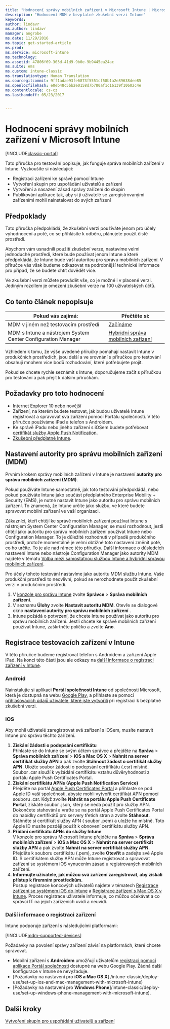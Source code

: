 ```yaml
---
title: "Hodnocení správy mobilních zařízení v Microsoft Intune | Microsoft Docs"
description: "Hodnocení MDM v bezplatné zkušební verzi Intune"
keywords: 
author: lindavr
ms.author: lindavr
manager: angrobe
ms.date: 11/29/2016
ms.topic: get-started-article
ms.prod: 
ms.service: microsoft-intune
ms.technology: 
ms.assetid: 47806f69-303d-41d9-9b0e-9b9445ea24ac
ms.suite: ems
ms.custom: intune-classic
ms.translationtype: Human Translation
ms.sourcegitcommit: 9ff1adae93fe6873f5551cf58b1a2e89638dee85
ms.openlocfilehash: e0eb48c5bb2e0158d7b780af1c16139f10602c4e
ms.contentlocale: cs-cz
ms.lasthandoff: 05/23/2017


---
```


# <a name="evaluate-mobile-device-management-in-microsoft-intune"></a>Hodnocení správy mobilních zařízení v Microsoft Intune

[!INCLUDE[classic-portal](../includes/classic-portal.md)]

Tato příručka pro testování popisuje, jak funguje správa mobilních zařízení v Intune. Vyzkoušíte si následující:
- Registraci zařízení ke správě pomocí Intune
- Vytvoření skupin pro uspořádání uživatelů a zařízení
- Vytvoření a nasazení zásad správy zařízení do skupin
- Publikování aplikace tak, aby si ji uživatelé se zaregistrovanými zařízeními mohli nainstalovat do svých zařízení
<!--- - Monitor the device? View a report of compliant devices?--->
<!--- - Remove the device from management--->

## <a name="assumptions"></a>Předpoklady
Tato příručka předpokládá, že zkušební verzi používáte jenom pro účely vyhodnocení a poté, co se přihlásíte k odběru, plánujete použít čisté prostředí.

Abychom vám usnadnili použití zkušební verze, nastavíme velmi jednoduché prostředí, které bude používat jenom Intune a které předpokládá, že Intune bude vaší autoritou pro správu mobilních zařízení. V příručce vás však budeme odkazovat na podrobnější technické informace pro případ, že se budete chtít dovědět více.

Ve zkušební verzi můžete provádět vše, co je možné i v placené verzi. Jediným rozdílem je omezení zkušební verze na 100 uživatelských účtů.

## <a name="whats-not-covered"></a>Co tento článek nepopisuje
|Pokud vás zajímá: |Přečtěte si: |
|------------------------|----------|
|MDM v jiném než testovacím prostředí | [Začínáme](/intune-classic/get-started/start-with-a-paid-subscription-to-microsoft-intune) |
|MDM s Intune a nástrojem System Center Configuration Manager | [Hybridní správa mobilních zařízení](https://docs.microsoft.com/sccm/mdm/understand/hybrid-mobile-device-management) |

Vzhledem k tomu, že výše uvedené příručky pomáhají nastavit Intune v produkčních prostředích, jsou delší a ve srovnání s příručkou pro testování obsahují mnohem více bodů rozhodování, které potřebujete projít.

Pokud se chcete rychle seznámit s Intune, doporučujeme začít s příručkou pro testování a pak přejít k dalším příručkám.

## <a name="prerequisites-for-this-evaluation"></a>Požadavky pro toto hodnocení
- Internet Explorer 10 nebo novější
- Zařízení, na kterém budete testovat, jak budou uživatelé Intune registrovat a spravovat svá zařízení pomocí Portálu společnosti. V této příručce používáme iPad a telefon s Androidem.
- Ke správě iPadu nebo jiného zařízení s iOSem budete potřebovat [certifikát služby Apple Push Notification](/intune-classic/deploy-use/set-up-ios-and-mac-management-with-microsoft-intune).
- [Zkušební předplatné Intune](sign-up-for-30-day-trial-microsoft-intune.md).

## <a name="set-your-mdm-authority"></a>Nastavení autority pro správu mobilních zařízení (MDM)
Prvním krokem správy mobilních zařízení v Intune je nastavení **autority pro správu mobilních zařízení (MDM)**.

Pokud používáte Intune samostatně, jak toto testování předpokládá, nebo pokud používáte Intune jako součást předplatného Enterprise Mobility + Security (EMS), je nutné nastavit Intune jako autoritu pro správu mobilních zařízení. To znamená, že Intune určíte jako službu, ve které budete spravovat mobilní zařízení ve vaší organizaci.

Zákazníci, kteří chtějí ke správě mobilních zařízení používat Intune s nástrojem System Center Configuration Manager, se musí rozhodnout, jestli chtějí jako autoritu pro správu mobilních zařízení používat Intune nebo Configuration Manager. To je důležité rozhodnutí v případě produkčního prostředí, protože momentálně je velmi obtížné toto nastavení změnit poté, co ho určíte. To je ale nad rámec této příručky. Další informace o důsledcích nastavení Intune nebo nástroje Configuration Manager jako autority MDM najdete v tématu [Volba mezi samostatnou službou Intune a hybridní správou mobilních zařízení](https://docs.microsoft.com/sccm/mdm/understand/choose-between-standalone-intune-and-hybrid-mobile-device-management).

Pro účely tohoto testování nastavíme jako autoritu MDM službu Intune. Vaše produkční prostředí to neovlivní, pokud se nerozhodnete použít zkušební verzi v produkčním prostředí.

1. V [konzole pro správu Intune](https://manage.microsoft.com/) zvolte **Správce** &gt; **Správa mobilních zařízení**.
2. V seznamu **Úlohy** zvolte **Nastavit autoritu MDM**. Otevře se dialogové okno **nastavení autority pro správu mobilních zařízení** . <!---screen shot--->
3. Intune požádá o potvrzení, že chcete Intune používat jako autoritu pro správu mobilních zařízení. Jestli chcete ke správě mobilních zařízení používat Intune, zaškrtněte políčko a zvolte **Ano**.

## <a name="enroll-your-test-devices-into-intune"></a>Registrace testovacích zařízení v Intune

V této příručce budeme registrovat telefon s Androidem a zařízení Apple iPad. Na konci této části jsou ale odkazy na [další informace o registraci zařízení v Intune](#Learn-more-about-device-enrollment).
### <a name="android"></a>Android
Nainstalujte si aplikaci **Portál společnosti Intune** od společnosti Microsoft, která je dostupná na webu [Google Play](http://go.microsoft.com/fwlink/p/?LinkId=386612), a přihlaste se pomocí [přihlašovacích údajů uživatele, které jste vytvořili](sign-up-for-30-day-trial-microsoft-intune.md#add-users) při registraci k bezplatné zkušební verzi.

### <a name="ios"></a>iOS
Aby mohli uživatelé zaregistrovat svá zařízení s iOSem, musíte nastavit Intune pro správu těchto zařízení.

1. **Získání žádosti o podepsání certifikátu**<br/>
Přihlaste se do Intune se svým účtem správce a přejděte na **Správa** > **Správa mobilních zařízení** > **iOS a Mac OS X** > **Nahrát na server certifikát služby APN** a pak zvolte **Stáhnout žádost o certifikát služby APN**. Uložte soubor žádosti o podepsání certifikátu (.csr) místně. Soubor .csr slouží k vyžádání certifikátu vztahu důvěryhodnosti z portálu Apple Push Certificates Portal. <!--- screen shot--->
2.    **Získání certifikátu APNs (Apple Push Notification Service)**<BR/>
Přejděte na portál [Apple Push Certificates Portal](https://idmsa.apple.com/IDMSWebAuth/login?appIdKey=3fbfc9ad8dfedeb78be1d37f6458e72adc3160d1ad5b323a9e5c5eb2f8e7e3e2&rv=2) a přihlaste se pod Apple ID vaší společnosti, abyste mohli vytvořit certifikát APN pomocí souboru .csr. Když zvolíte **Nahrát na portálu Apple Push Certificate Portal**, získáte soubor .json, který se nedá použít pro služby APN. Dokončete stahování a vraťte se na portál Apple Push Certificates Portal do nabídky certifikátů pro servery třetích stran a zvolte **Stáhnout**.<br/>
Stáhněte si certifikát služby APN ( soubor .pem) a uložte ho místně. Toto Apple ID musíte později použít k obnovení certifikátu služby APN.
3.    **Přidání certifikátu APNs do služby Intune**<BR/>
V konzole pro správu Microsoft Intune přejděte na **Správa** > **Správa mobilních zařízení** > **iOS a Mac OS X** > **Nahrát na server certifikát služby APN** a pak zvolte **Nahrát na server certifikát služby APN**. Přejděte k souboru certifikátu (.pem), zvolte **Otevřít** a zadejte své Apple ID. S certifikátem služby APN může Intune registrovat a spravovat zařízení se systémem iOS vynucením zásad u registrovaných mobilních zařízení.
4.    **Informujte uživatele, jak můžou svá zařízení zaregistrovat, aby získali přístup k firemním prostředkům.**<br/>
Postup registrace koncových uživatelů najdete v tématech [Registrace zařízení se systémem iOS do Intune](https://docs.microsoft.com/intune-user-help/enroll-your-device-in-intune-ios) a [Registrace zařízení s Mac OS X v Intune](https://docs.microsoft.com/intune-user-help/enroll-your-device-in-intune-mac-os-x). Proces registrace uživatele informuje, co můžou očekávat a co správci IT na jejich zařízeních uvidí a neuvidí.


### <a name="learn-more-about-device-enrollment"></a>Další informace o registraci zařízení

Intune podporuje zařízení s následujícími platformami:

[!INCLUDE[mdm-supported-devices](../includes/mdm-supported-devices.md)]

Požadavky na povolení správy zařízení závisí na platformách, které chcete spravovat.
- Mobilní zařízení s **Androidem** umožňují uživatelům [registraci pomocí aplikace Portál společnosti](/intune-classic/deploy-use/set-up-android-management-with-microsoft-intune) dostupné na webu Google Play. Žádná další konfigurace v Intune se nevyžaduje.
- [Požadavky na nastavení pro **iOS a Mac OS X**] /intune-classic/deploy-use/set-up-ios-and-mac-management-with-microsoft-intune)
- [Požadavky na nastavení pro **Windows Phone**]/intune-classic/deploy-use/set-up-windows-phone-management-with-microsoft-intune).

<!--- ## Verify enrollment--->
<!--- START HERE

### iOS and Mac OS X
Install the **Microsoft Intune Company Portal** app from Microsoft Corporation available in the App Store and sign in with Intune user credentials added above. View **Enrolled devices** to add your device.



### Windows Phone 8.1
Users install the **Company Portal** app from Microsoft Corporation, available in the Windows Phone store, and sign in with the Intune user credentials added above.  View **Enrolled devices** to add your device.

## Install the previously deployed app
Open the Company Portal on the mobile device, choose **Apps**, and then install **Microsoft Skype**.--->



## <a name="next-steps"></a>Další kroky
[Vytvoření skupin pro uspořádání uživatelů a zařízení](get-started-with-a-30-day-trial-of-microsoft-intune-step-3.md)

